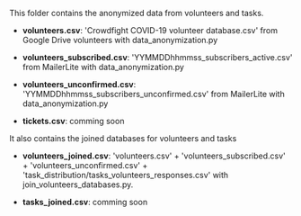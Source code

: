 This folder contains the anonymized data from volunteers and tasks.

- **volunteers.csv**: 'Crowdfight COVID-19 volunteer database.csv' from Google Drive volunteers with data_anonymization.py

- **volunteers_subscribed.csv**: 'YYMMDDhhmmss_subscribers_active.csv' from MailerLite with data_anonymization.py

- **volunteers_unconfirmed.csv**: 'YYMMDDhhmmss_subscribers_unconfirmed.csv' from MailerLite with data_anonymization.py

- **tickets.csv**: comming soon

It also contains the joined databases for volunteers and tasks

- **volunteers_joined.csv**: 'volunteers.csv' + 'volunteers_subscribed.csv' + 'volunteers_unconfirmed.csv' + 'task_distribution/tasks_volunteers_responses.csv' with join_volunteers_databases.py.

- **tasks_joined.csv**: comming soon
